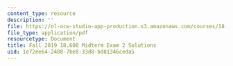 ```yaml
---
content_type: resource
description: ''
file: https://ol-ocw-studio-app-production.s3.amazonaws.com/courses/18-600-probability-and-random-variables-fall-2019/1e72ee6424087be833d8bd81346ceda5_MIT18_600F19_midterm2_soln.pdf
file_type: application/pdf
resourcetype: Document
title: Fall 2019 18.600 Midterm Exam 2 Solutions
uid: 1e72ee64-2408-7be8-33d8-bd81346ceda5
---
```

